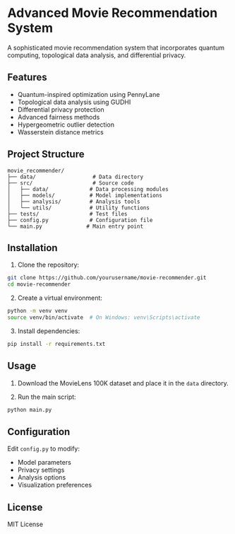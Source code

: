 # Advanced Movie Recommendation System

A sophisticated movie recommendation system that incorporates quantum computing, topological data analysis, and differential privacy.

## Features

- Quantum-inspired optimization using PennyLane
- Topological data analysis using GUDHI
- Differential privacy protection
- Advanced fairness methods
- Hypergeometric outlier detection
- Wasserstein distance metrics

## Project Structure

```
movie_recommender/
├── data/                  # Data directory
├── src/                   # Source code
│   ├── data/             # Data processing modules
│   ├── models/           # Model implementations
│   ├── analysis/         # Analysis tools
│   └── utils/            # Utility functions
├── tests/                # Test files
├── config.py             # Configuration file
└── main.py              # Main entry point
```

## Installation

1. Clone the repository:
```bash
git clone https://github.com/yourusername/movie-recommender.git
cd movie-recommender
```

2. Create a virtual environment:
```bash
python -m venv venv
source venv/bin/activate  # On Windows: venv\Scripts\activate
```

3. Install dependencies:
```bash
pip install -r requirements.txt
```

## Usage

1. Download the MovieLens 100K dataset and place it in the `data` directory.

2. Run the main script:
```bash
python main.py
```

## Configuration

Edit `config.py` to modify:
- Model parameters
- Privacy settings
- Analysis options
- Visualization preferences

## License

MIT License 